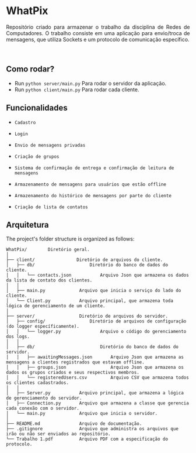 # WhatPix
<p align="justify ">
Repositório criado para armazenar o trabalho da disciplina de Redes de Computadores. O trabalho consiste em uma aplicação para envio/troca de mensagens, que utiliza Sockets e um protocolo de comunicação específico.
</p>
<br>

## Como rodar?
- Run `python server/main.py` Para rodar o servidor da aplicação.
- Run `python client/main.py` Para rodar cada cliente.

## Funcionalidades

- `Cadastro`

- `Login`

- `Envio de mensagens privadas`

- `Criação de grupos`

- `Sistema de confirmação de entrega e confirmação de leitura de mensagens`

- `Armazenamento de mensagens para usuários que estão offline`

- `Armazenamento do histórico de mensagens por parte do cliente`

- `Criação de lista de contatos`

## Arquitetura

The project's folder structure is organized as follows:

```
WhatPix/        Diretório geral.
│
├── client/                Diretório de arquivos do cliente.  
│   ├── db/                     Diretório do banco de dados do cliente.
│   │   └── contacts.json           Arquivo Json que armazena os dados da lista de contato dos clientes.
│   │     
│   ├── main.py             Arquivo que inicia o serviço do lado do cliente.
│   └── Client.py           Arquivo principal, que armazena toda lógica de gerenciamento de um cliente.
│ 
├── server/                 Diretório de arquivos do servidor. 
│   ├── config/                 Diretório de arquivos de configuração (do logger específicamente). 
│   │   └── logger.py               Arquivo o código do gerenciamento dos logs. 
│   │   
│   ├── db/                         Diretório do banco de dados do servidor. 
│   │   ├── awaitingMessages.json       Arquivo Json que armazena as mensagens a clientes registrados que estavam offline.
│   │   ├── groups.json                 Arquivo Json que armazena os dados os grupos criados e seus respectivos membros.
│   │   └── registeredUsers.csv         Arquivo CSV que armazena todos os clientes cadastrados.
│   │
│   ├── Server.py           Arquivo principal, que armazena a lógica de gerenciamento do servidor.
│   ├── Connection.py       Arquivo que armazena a classe que gerencia cada conexão com o servidor.
│   └── main.py             Arquivo que inicia o servidor.
│
├── README.md               Arquivo de documentação.
├── .gitignore              Arquivo que administra os arquivos que irão ou não ser enviados ao repositório.
└── Trabalho 1.pdf          Arquivo PDF com a especificação do protocolo.
```